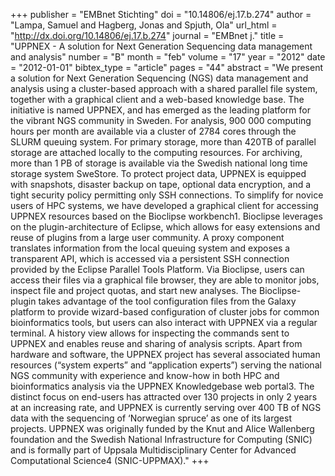 +++
publisher = "EMBnet Stichting"
doi = "10.14806/ej.17.b.274"
author = "Lampa, Samuel and Hagberg, Jonas and Spjuth, Ola"
url_html = "http://dx.doi.org/10.14806/ej.17.b.274"
journal = "EMBnet j."
title = "UPPNEX - A solution for Next Generation Sequencing data management and analysis"
number = "B"
month = "feb"
volume = "17"
year = "2012"
date = "2012-01-01"
bibtex_type = "article"
pages = "44"
abstract = "We present a solution for Next Generation Sequencing (NGS) data management and analysis using a cluster-based approach with a shared parallel file system, together with a graphical client and a web-based knowledge base. The initiative is named UPPNEX, and has emerged as the leading platform for the vibrant NGS community in Sweden. For analysis, 900 000 computing hours per month are available via a cluster of 2784 cores through the SLURM queuing system. For primary storage, more than 420TB of parallel storage are attached locally to the computing resources. For archiving, more than 1 PB of storage is available via the Swedish national long time storage system SweStore. To protect project data, UPPNEX is equipped with snapshots, disaster backup on tape, optional data encryption, and a tight security policy permitting only SSH connections. To simplify for novice users of HPC systems, we have developed a graphical client for accessing UPPNEX resources based on the Bioclipse workbench1. Bioclipse leverages on the plugin-architecture of Eclipse, which allows for easy extensions and reuse of plugins from a large user community. A proxy component translates information from the local queuing system and exposes a transparent API, which is accessed via a persistent SSH connection provided by the Eclipse Parallel Tools Platform. Via Bioclipse, users can access their files via a graphical file browser, they are able to monitor jobs, inspect file and project quotas, and start new analyses. The Bioclipse-plugin takes advantage of the tool configuration files from the Galaxy platform to provide wizard-based configuration of cluster jobs for common bioinformatics tools, but users can also interact with UPPNEX via a regular terminal. A history view allows for inspecting the commands sent to UPPNEX and enables reuse and sharing of analysis scripts. Apart from hardware and software, the UPPNEX project has several associated human resources (“system experts” and “application experts”) serving the national NGS community with experience and know-how in both HPC and bioinformatics analysis via the UPPNEX Knowledgebase web portal3. The distinct focus on end-users has attracted over 130 projects in only 2 years at an increasing rate, and UPPNEX is currently serving over 400 TB of NGS data with the sequencing of ‘Norwegian spruce’ as one of its largest projects. UPPNEX was originally funded by the Knut and Alice Wallenberg foundation and the Swedish National Infrastructure for Computing (SNIC) and is formally part of Uppsala Multidisciplinary Center for Advanced Computational Science4 (SNIC-UPPMAX)."
+++

